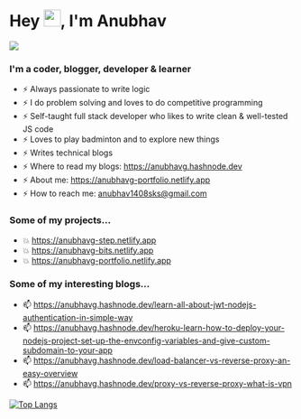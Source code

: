 # Hey <img src="https://raw.githubusercontent.com/MartinHeinz/MartinHeinz/master/wave.gif" height="30px" width="30px">, I'm Anubhav

![](https://komarev.com/ghpvc/?username=anubhav14g&color=blueviolet)


### I'm a coder, blogger, developer & learner
-  ⚡ Always passionate to write logic 
-  ⚡ I do problem solving and loves to do competitive programming 
-  ⚡ Self-taught full stack developer who likes to write clean & well-tested JS code
-  ⚡ Loves to play badminton and to explore new things
-  ⚡ Writes technical blogs
-  ⚡ Where to read my blogs: https://anubhavg.hashnode.dev
-  ⚡ About me: https://anubhavg-portfolio.netlify.app
-  ⚡ How to reach me: anubhav1408sks@gmail.com

### Some of my projects...
-  💥 https://anubhavg-step.netlify.app
-  💥 https://anubhavg-bits.netlify.app
-  💥 https://anubhavg-portfolio.netlify.app

### Some of my interesting blogs...
-  📫 https://anubhavg.hashnode.dev/learn-all-about-jwt-nodejs-authentication-in-simple-way
-  📫 https://anubhavg.hashnode.dev/heroku-learn-how-to-deploy-your-nodejs-project-set-up-the-envconfig-variables-and-give-custom-subdomain-to-your-app
-  📫 https://anubhavg.hashnode.dev/load-balancer-vs-reverse-proxy-an-easy-overview
-  📫 https://anubhavg.hashnode.dev/proxy-vs-reverse-proxy-what-is-vpn

[![Top Langs](https://github-readme-stats.vercel.app/api/top-langs/?username=anubhav14g&layout=compact)](https://github.com/anuraghazra/github-readme-stats)
